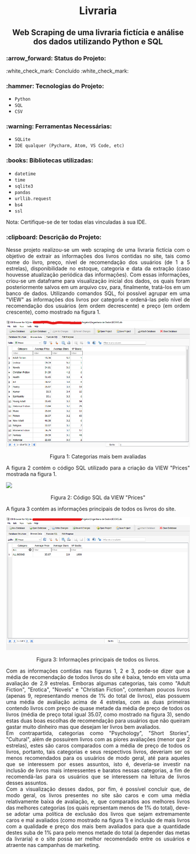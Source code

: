<h1 align="center"> Livraria </h1>

<h2 align="center"> Web Scraping de uma livraria fictícia e análise dos dados utilizando Python e SQL </h2>

<h3> :arrow_forward: Status do Projeto: </h3> :white_check_mark: Concluído :white_check_mark: 

<h3> :hammer: Tecnologias do Projeto: </h3>

- `Python`
- `SQL`
- `CSV`

<h3>:warning: Ferramentas Necessárias: </h3>

- `SQLite`
- `IDE qualquer (Pycharm, Atom, VS Code, etc)`

<h3>:books: Bibliotecas utilizadas: </h3>

- `datetime`
- `time`
- `sqlite3`
- `pandas`
- `urllib.request`
- `bs4`
- `ssl`
<p align="justify"> Nota: Certifique-se de ter todas elas vinculadas à sua IDE. </p>

<h3>:clipboard: Descrição do Projeto: </h3>

<p align="justify">
Nesse projeto realizou-se um web scraping de uma livraria fictícia com o objetivo de extrair as informações dos livros contidas no site, tais como nome do livro, preço, nível de recomendação dos usuários (de 1 a 5 estrelas), disponibilidade no estoque, categoria e data da extração (caso houvesse atualização periódica das informações). Com essas informações, criou-se um dataframe para visualização inicial dos dados, os quais foram posteriormente salvos em um arquivo csv, para, finalmente, tratá-los em um banco de dados. Utilizando comandos SQL, foi possível agrupar em uma "VIEW" as informações dos livros por categoria e ordená-las pelo nível de recomendação dos usuários (em ordem decrescente) e preço (em ordem crescente), como mostrado na figura 1.
</p>

<img src="Categorias mais bem avaliadas.png">

<p align="center">
Figura 1: Categorias mais bem avaliadas
</p>

<p align="justify">
A figura 2 contém o código SQL utilizado para a criação da VIEW "Prices" mostrada na figura 1.
</p>

<img src="Código da View Prices.png">

<p align="center">
Figura 2: Código SQL da VIEW "Prices"
</p>


<p align="justify">
A figura 3 contém as informações principais de todos os livros do site.
</p>

<img src="Info da junção de todos os livros.png">

<p align="center">
Figura 3: Informações principais de todos os livros. 
</p>

<p align="justify">
Com as informações contidas nas figuras 1, 2 e 3, pode-se dizer que a média de recomendação de todos livros do site é baixa, tendo em vista uma avaliação de 2.9 estrelas. Emboras algumas categorias, tais como "Adult Fiction", "Erotica", "Novels" e "Christian Fiction", contenham poucos livros (apenas 9, representando menos de 1% do total de livros), elas possuem uma média de avaliação acima de 4 estrelas, com as duas primeiras contendo livros com preço de quase metade da média de preço de todos os livros (média de preço total igual 35.07, como mostrado na figura 3), sendo estas duas boas escolhas de recomendação para usuários que não queiram gastar muito dinheiro mas que desejam ler livros bem avaliados. 
<br>
Em contrapartida, categorias como "Psychology", "Short Stories", "Cultural", além de possuirem livros com as piores avaliações (menor que 2 estrelas), estes são caros comparados com a média de preço de todos os livros, portanto, tais categorias e seus respectivos livros, deveriam ser os menos recomendados para os usuários de modo geral, até para aqueles que se interessem por esses assuntos, isto é, deveria-se investir na inclusão de livros mais interessentes e baratos nessas categorias, a fim de recomendá-las para os usuários que se interessem na leitura de livros desses assuntos.
<br>
Com a visualização desses dados, por fim, é possível concluir que, de modo geral, os livros presentes no site são caros e com uma média relativamente baixa de avaliação, e, que comparados aos melhores livros das melhores categorias (os quais reprsentam menos de 1% do total), deve-se adotar uma política de exclusão dos livros que sejam extremamente caros e mal avaliados (como mostrado na figura 1) e inclusão de mais livros com a qualidade e preço dos mais bem avaliados para que a quantidade destes suba de 1% para pelo menos metade do total (a depender das metas da livraria) e o site possa ser melhor recomendado entre os usuários e atraente nas campanhas de marketing.
</p>
